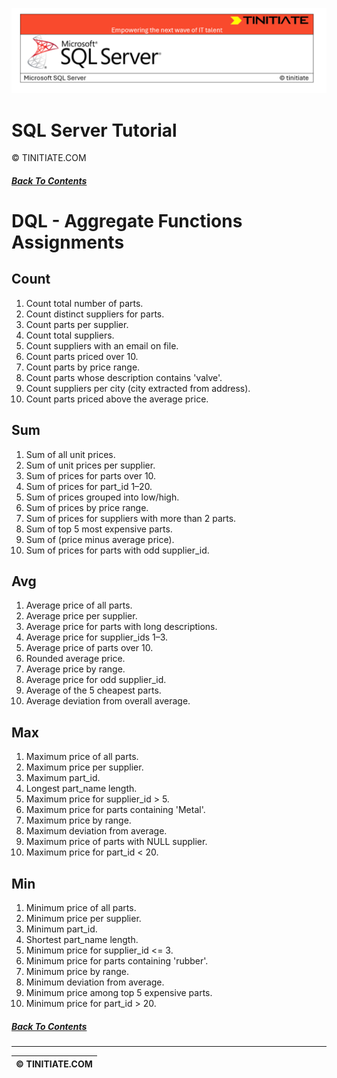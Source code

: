 ![SQL Server Tinitiate Image](../../../sqlserver-sql/sqlserver.png)

# SQL Server Tutorial
&copy; TINITIATE.COM

##### [Back To Contents](./README.md)

# DQL - Aggregate Functions Assignments

## Count
1. Count total number of parts.
2. Count distinct suppliers for parts.
3. Count parts per supplier.
4. Count total suppliers.
5. Count suppliers with an email on file.
6. Count parts priced over 10.
7. Count parts by price range.
8. Count parts whose description contains 'valve'.
9. Count suppliers per city (city extracted from address).
10. Count parts priced above the average price.

## Sum
1. Sum of all unit prices.
2. Sum of unit prices per supplier.
3. Sum of prices for parts over 10.
4. Sum of prices for part_id 1–20.
5. Sum of prices grouped into low/high.
6. Sum of prices by price range.
7. Sum of prices for suppliers with more than 2 parts.
8. Sum of top 5 most expensive parts.
9. Sum of (price minus average price).
10. Sum of prices for parts with odd supplier_id.

## Avg
1. Average price of all parts.
2. Average price per supplier.
3. Average price for parts with long descriptions.
4. Average price for supplier_ids 1–3.
5. Average price of parts over 10.
6. Rounded average price.
7. Average price by range.
8. Average price for odd supplier_id.
9. Average of the 5 cheapest parts.
10. Average deviation from overall average.

## Max
1. Maximum price of all parts.
2. Maximum price per supplier.
3. Maximum part_id.
4. Longest part_name length.
5. Maximum price for supplier_id > 5.
6. Maximum price for parts containing 'Metal'.
7. Maximum price by range.
8. Maximum deviation from average.
9. Maximum price of parts with NULL supplier.
10. Maximum price for part_id < 20.

## Min
1. Minimum price of all parts.
2. Minimum price per supplier.
3. Minimum part_id.
4. Shortest part_name length.
5. Minimum price for supplier_id <= 3.
6. Minimum price for parts containing 'rubber'.
7. Minimum price by range.
8. Minimum deviation from average.
9. Minimum price among top 5 expensive parts.
10. Minimum price for part_id > 20.

##### [Back To Contents](./README.md)
***
| &copy; TINITIATE.COM |
|----------------------|
